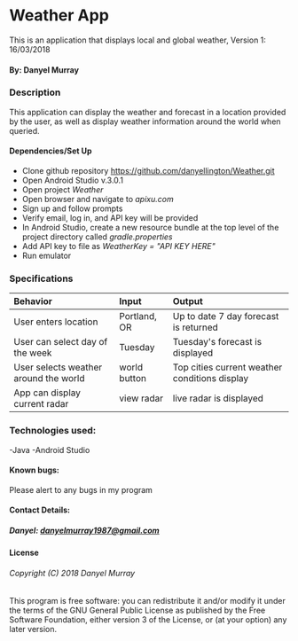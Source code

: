 # Weather App
This is an application that displays local and global weather, Version 1: 16/03/2018
#### By: Danyel Murray
### Description
This application can display the weather and forecast in a location provided by the user, as well as display weather information around the world when queried.
#### Dependencies/Set Up

* Clone github repository https://github.com/danyellington/Weather.git
* Open Android Studio v.3.0.1
* Open  project _Weather_
* Open browser and navigate to _apixu.com_
* Sign up and follow prompts
* Verify email, log in, and API key will be provided
* In Android Studio, create a new resource bundle at the top level of the project directory called _gradle.properties_
* Add API key to file as _WeatherKey = "API KEY HERE"_
* Run emulator

### Specifications
| Behavior | Input | Output |
|:----------------- |:----------------- |:----------------- |
|User enters location | Portland, OR | Up to date 7 day forecast is returned
|User can select day of the week | Tuesday | Tuesday's forecast is displayed
|User selects weather around the world | world button | Top cities current weather conditions display
|App can display current radar | view radar | live radar is displayed


### Technologies used:
-Java
-Android Studio


#### Known bugs:
Please alert to any bugs in my program

#### Contact Details:
##### Danyel: danyelmurray1987@gmail.com

#### License
###### Copyright (C) 2018 Danyel Murray

This program is free software: you can redistribute it and/or modify it under the terms of the GNU General Public License as published by the Free Software Foundation, either version 3 of the License, or (at your option) any later version.